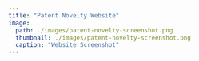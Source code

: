 ```yaml
---
title: "Patent Novelty Website"
image: 
  path: ./images/patent-novelty-screenshot.png
  thumbnail: ./images/patent-novelty-screenshot.png
  caption: "Website Screenshot"
---
```


